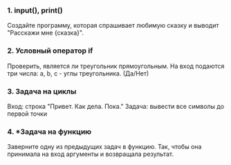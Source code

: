 ### 1. input(), print()

Создайте программу, которая спрашивает любимую сказку и выводит "Расскажи мне {сказка}".

### 2. Условный оператор if

Проверить, является ли треугольник прямоугольным. На вход подаются три числа: a, b, c - углы треугольника. (Да/Нет)

### 3. Задача на циклы

Вход: строка "Привет. Как дела. Пока."
Задача: вывести все символы до первой точки

### 4. *Задача на функцию

Заверните одну из предыдущих задач в функцию. Так, чтобы она принимала на вход аргументы и возвращала результат.